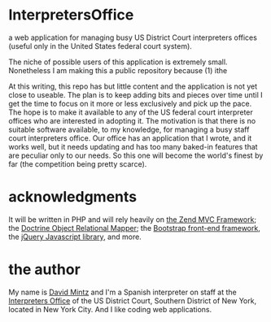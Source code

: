 # InterpretersOffice	
a web application for managing busy US District Court interpreters offices (useful only in the United States federal court system).

The niche of possible users of this application is extremely small. Nonetheless I am making this a public repository because (1) ithe

At this writing, this repo has but little content and the application is not yet close to useable. The plan is to keep adding bits and pieces over time until I get the time to focus on it more or less exclusively and pick up the pace. The hope is to make it available to any of the US federal court interpreter offices who are interested in adopting it. The motivation is that there is no suitable software available, to my knowledge, for managing a busy staff court interpreters office. Our office has an application that I wrote, and it works well, but it needs updating and has too many baked-in features that are peculiar only to our needs. So this one will become the world's finest by far (the competition being pretty scarce).

# acknowledgments

It will be written in PHP and will rely heavily on [the Zend MVC Framework](http://framework.zend.com/); the [Doctrine Object Relational Mapper](http://www.doctrine-project.org/projects/orm.html); the [Bootstrap front-end framework](http://getbootstrap.com/), the [jQuery Javascript library](http://jquery.com/), and more.

# the author

My name is [David Mintz](https://davidmintz.org) and I'm a Spanish interpreter on staff at the [Interpreters Office](https://sdnyinterpreters.org/) of the US District Court, Southern District of New York, located in New York City. And I like coding web applications.


